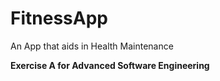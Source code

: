 # FitnessApp
An App that aids in Health Maintenance 

**Exercise A for Advanced Software Engineering**
